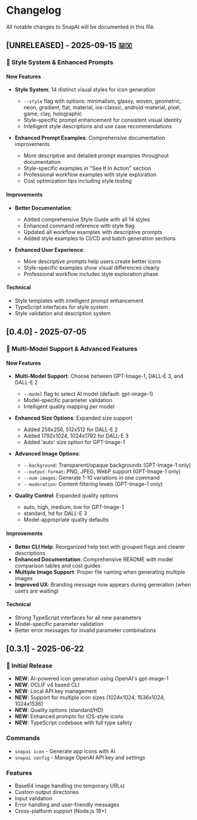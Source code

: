 # Changelog

All notable changes to SnapAI will be documented in this file.

## [UNRELEASED] - 2025-09-15 🇲🇽

### 🎨 Style System & Enhanced Prompts

#### New Features

- **Style System**: 14 distinct visual styles for icon generation

  - `--style` flag with options: minimalism, glassy, woven, geometric, neon, gradient, flat, material, ios-classic, android-material, pixel, game, clay, holographic
  - Style-specific prompt enhancement for consistent visual identity
  - Intelligent style descriptions and use case recommendations

- **Enhanced Prompt Examples**: Comprehensive documentation improvements
  - More descriptive and detailed prompt examples throughout documentation
  - Style-specific examples in "See It In Action" section
  - Professional workflow examples with style exploration
  - Cost optimization tips including style testing

#### Improvements

- **Better Documentation**:

  - Added comprehensive Style Guide with all 14 styles
  - Enhanced command reference with style flag
  - Updated all workflow examples with descriptive prompts
  - Added style examples to CI/CD and batch generation sections

- **Enhanced User Experience**:
  - More descriptive prompts help users create better icons
  - Style-specific examples show visual differences clearly
  - Professional workflow includes style exploration phase

#### Technical

- Style templates with intelligent prompt enhancement
- TypeScript interfaces for style system
- Style validation and description system

## [0.4.0] - 2025-07-05

### 🎨 Multi-Model Support & Advanced Features

#### New Features

- **Multi-Model Support**: Choose between GPT-Image-1, DALL-E 3, and DALL-E 2

  - `--model` flag to select AI model (default: gpt-image-1)
  - Model-specific parameter validation
  - Intelligent quality mapping per model

- **Enhanced Size Options**: Expanded size support

  - Added 256x256, 512x512 for DALL-E 2
  - Added 1792x1024, 1024x1792 for DALL-E 3
  - Added 'auto' size option for GPT-Image-1

- **Advanced Image Options**:

  - `--background`: Transparent/opaque backgrounds (GPT-Image-1 only)
  - `--output-format`: PNG, JPEG, WebP support (GPT-Image-1 only)
  - `--num-images`: Generate 1-10 variations in one command
  - `--moderation`: Content filtering levels (GPT-Image-1 only)

- **Quality Control**: Expanded quality options
  - auto, high, medium, low for GPT-Image-1
  - standard, hd for DALL-E 3
  - Model-appropriate quality defaults

#### Improvements

- **Better CLI Help**: Reorganized help text with grouped flags and clearer descriptions
- **Enhanced Documentation**: Comprehensive README with model comparison tables and cost guides
- **Multiple Image Support**: Proper file naming when generating multiple images
- **Improved UX**: Branding message now appears during generation (when users are waiting)

#### Technical

- Strong TypeScript interfaces for all new parameters
- Model-specific parameter validation
- Better error messages for invalid parameter combinations

## [0.3.1] - 2025-06-22

### 🚀 Initial Release

- **NEW**: AI-powered icon generation using OpenAI's gpt-image-1
- **NEW**: OCLIF v4 based CLI
- **NEW**: Local API key management
- **NEW**: Support for multiple icon sizes (1024x1024, 1536x1024, 1024x1536)
- **NEW**: Quality options (standard/HD)
- **NEW**: Enhanced prompts for iOS-style icons
- **NEW**: TypeScript codebase with full type safety

### Commands

- `snapai icon` - Generate app icons with AI
- `snapai config` - Manage OpenAI API key and settings

### Features

- Base64 image handling (no temporary URLs)
- Custom output directories
- Input validation
- Error handling and user-friendly messages
- Cross-platform support (Node.js 18+)
